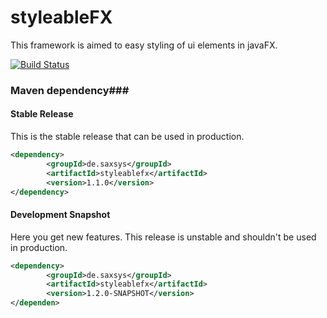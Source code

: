 # styleableFX
This framework is aimed to easy styling of ui elements in javaFX.


[![Build Status](https://xyanid.de:8584/app/rest/builds/buildType:StyleableFX_Build/statusIcon)](https://xyanid.de:8584/viewType.html?buildTypeId=StyleableFX_Build&guest=1)

### Maven dependency###

#### Stable Release

This is the stable release that can be used in production.

```xml
<dependency>
		<groupId>de.saxsys</groupId>
		<artifactId>styleablefx</artifactId>
		<version>1.1.0</version>
</dependency>
```

#### Development Snapshot

Here you get new features. This release is unstable and shouldn't be used in production. 

```xml
<dependency>
		<groupId>de.saxsys</groupId>
		<artifactId>styleablefx</artifactId>
		<version>1.2.0-SNAPSHOT</version>
</dependen>
